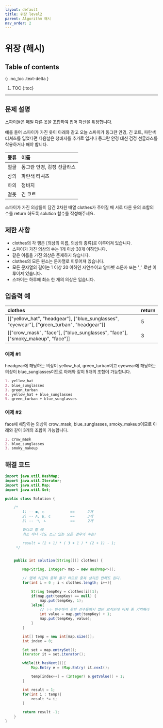```yaml
---
layout: default
title: 위장 level2
parent: Algorithm 해시
nav_order: 2
---
```


# 위장 (해시)

## Table of contents
{: .no_toc .text-delta }

1. TOC
{:toc}
---

## 문제 설명

스파이들은 매일 다른 옷을 조합하여 입어 자신을 위장합니다.    

예를 들어 스파이가 가진 옷이 아래와 같고 오늘 스파이가 동그란 안경, 긴 코트, 파란색 티셔츠를 입었다면 다음날은 청바지를 추가로 입거나 동그란 안경 대신 검정 선글라스를 착용하거나 해야 합니다.   

| 종류 | 이름                   |
|:----|:----------------------|
| 얼굴 | 동그란 안경, 검정 선글라스   |
| 상의 | 파란색 티셔츠             |
| 하의 | 청바지                  |
| 겉옷 | 긴 코트                 |

스파이가 가진 의상들이 담긴 2차원 배열 clothes가 주어질 때 서로 다른 옷의 조합의 수를 return 하도록 solution 함수를 작성해주세요.  

## 제한 사항

* clothes의 각 행은 [의상의 이름, 의상의 종류]로 이루어져 있습니다.
* 스파이가 가진 의상의 수는 1개 이상 30개 이하입니다.
* 같은 이름을 가진 의상은 존재하지 않습니다.
* clothes의 모든 원소는 문자열로 이루어져 있습니다.
* 모든 문자열의 길이는 1 이상 20 이하인 자연수이고 알파벳 소문자 또는 '_' 로만 이루어져 있습니다.
* 스파이는 하루에 최소 한 개의 의상은 입습니다.

## 입출력 예

| clothes                                                                                          | return     |
|:-------------------------------------------------------------------------------------------------|:-----------|
| [["yellow_hat", "headgear"], ["blue_sunglasses", "eyewear"], ["green_turban", "headgear"]]       | 5          |
| [["crow_mask", "face"], ["blue_sunglasses", "face"], ["smoky_makeup", "face"]]                   | 3          |

### 예제 #1

headgear에 해당하는 의상이 yellow_hat, green_turban이고 eyewear에 해당하는 의상이 blue_sunglasses이므로 아래와 같이 5개의 조합이 가능합니다.   

```markdown
1. yellow_hat  
2. blue_sunglasses  
3. green_turban  
4. yellow_hat + blue_sunglasses  
5. green_turban + blue_sunglasses  
```

### 예제 #2

face에 해당하는 의상이 crow_mask, blue_sunglasses, smoky_makeup이므로 아래와 같이 3개의 조합이 가능합니다.  

```markdown
1. crow_mask
2. blue_sunglasses
3. smoky_makeup
```

## 해결 코드
```java
import java.util.HashMap;
import java.util.Iterator;
import java.util.Map;
import java.util.Set;

public class Solution {

    /*
        1) -- ●, ○            ==      2개
        2) -- A, B, C         ==      3개
        3) -- ㄱ, ㄴ           ==      2개

        있다고 할 떄
        최소 하나 라도 쓰고 있는 모든 경우의 수는?

        result = (2 + 1) * ( 3 + 1 ) * (2 + 1) - 1;
     */


    public int solution(String[][] clothes) {

        Map<String, Integer> map = new HashMap<>();

        // 맵에 키값이 중복 불가 이므로 중복 생각은 안해도 된다.
        for(int i = 0 ; i < clothes.length; i++){

            String tempKey = clothes[i][1];
            if(map.get(tempKey) == null) {
                map.put(tempKey, 1);
            }else{
                // ✨✨ 완주하지 못한 선수들에서 썼던 로직인데 이제 좀 기억해라
                int value = map.get(tempKey) + 1;
                map.put(tempKey, value);
            }
        }

        int[] temp = new int[map.size()];
        int index = 0;

        Set set = map.entrySet();
        Iterator it = set.iterator();

        while(it.hasNext()){
            Map.Entry e = (Map.Entry) it.next();

            temp[index++] = (Integer) e.getValue() + 1;
        }

        int result = 1;
        for(int i : temp){
            result *= i;
        }

        return result -1;
    }
}
```